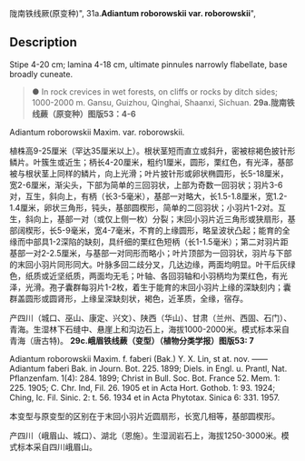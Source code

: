 陇南铁线厥(原变种)",
31a.**Adiantum roborowskii var. roborowskii**",

## Description
Stipe 4-20 cm; lamina 4-18 cm, ultimate pinnules narrowly flabellate, base broadly cuneate.

> ● In rock crevices in wet forests, on cliffs or rocks by ditch sides; 1000-2000 m. Gansu, Guizhou, Qinghai, Shaanxi, Sichuan.
**29a.陇南铁线蕨（原变种）图版53：4-6**

Adiantum roborowskii Maxim. var. roborowskii.

植株高9-25厘米（罕达35厘米以上）。根状茎短而直立或斜升，密被棕褐色披针形鳞片。叶簇生或近生；柄长4-20厘米，粗约1厘米，圆形，栗红色，有光泽，基部被与根状茎上同样的鳞片，向上光滑；叶片披针形或卵状椭圆形，长5-18厘米，宽2-6厘米，渐尖头，下部为简单的三回羽状，上部为奇数一回羽状；羽片3-6对，互生，斜向上，有柄（长3-5毫米），基部一对略大，长1.5-1.8厘米，宽1.2-1.4厘米，卵状三角形，钝头，基部圆楔形，简单的二回羽状；小羽片1-2对。互生，斜向上，基部一对（或仅上侧一枚）分裂；末回小羽片近三角形或狭扇形，基部阔楔形，长5-9毫米，宽4-7毫米，不育的上缘圆形，略呈波状凸起；能育的全缘而中部具1-2深陷的缺刻，具纤细的栗红色短柄（长1-1.5毫米）；第二对羽片距基部一对2-2.5厘米，与基部一对同形而略小；叶片顶部为一回羽状，羽片与下部的末回小羽片同形同大。叶脉多回二歧分叉，几达边缘，两面均明显。叶干后灰绿色，纸质或近坚纸质，两面均无毛；叶轴、各回羽轴和小羽柄均为栗红色，有光泽，光滑。孢子囊群每羽片1-2枚，着生于能育的末回小羽片上缘的深缺刻内；囊群盖圆形或圆肾形，上缘呈深缺刻状，褐色，近革质，全缘，宿存。

产四川（城口、巫山、康定、兴文）、陕西（华山）、甘肃（兰州、西固、石门）、青海。生湿林下石缝中、悬崖上和沟边石上，海拔1000-2000米。模式标本采自青海（唐古特)。
**29c.峨眉铁线蕨（变型）（植物分类学报）图版53: 7**

Adiantum roborowskii Maxim. f. faberi (Bak.) Y. X. Lin, st at. nov. ——Adiantum faberi Bak. in Journ. Bot. 225. 1899; Diels. in Engl. u. Prantl, Nat. Pflanzenfam. 1(4): 284. 1899; Christ in Bull. Soc. Bot. France 52. Mem. 1: 225. 1905; C. Chr. Ind, Fil. 26. 1905 et in Acta Hort. Gothob. 1: 93. 1924; Ching, Ic. Fil. Sinic. 2: t. 56. 1934 et in Acta Phytotax. Sinica 6: 331. 1957.

本变型与原变型的区别在于末回小羽片近圆扇形，长宽几相等，基部圆楔形。

产四川（峨眉山、城口）、湖北（恩施）。生湿润岩石上，海拔1250-3000米。模式标本采自四川峨眉山。
